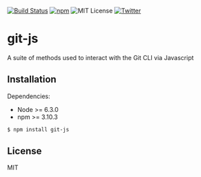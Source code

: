 [![Build Status](https://travis-ci.org/restlessdesign/git-js.svg?branch=master)](https://travis-ci.org/restlessdesign/git-js)
[![npm](https://img.shields.io/npm/v/npm.svg?maxAge=2592000)](https://www.npmjs.com/package/git-js)
![MIT License](https://img.shields.io/npm/l/git-js.svg)
[![Twitter](https://img.shields.io/badge/Twitter-@restlessdesign-gray.svg?style=flat)](https://twitter.com/restlessdesign)

# git-js

A suite of methods used to interact with the Git CLI via Javascript

## Installation

Dependencies:

- Node >= 6.3.0
- npm >= 3.10.3

```bash
$ npm install git-js
```

## License

MIT
